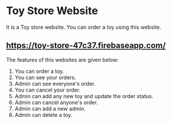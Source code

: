 # Toy Store Website

It is a Toy store website. You can order a toy using this website.

## https://toy-store-47c37.firebaseapp.com/

The features of this websites are given below:
1. You can order a toy.
2. You can see your orders.
3. Admin can see everyone's order.
4. You can cancel your order.
5. Admin can add any new toy and update the order status. 
6. Admin can cancel anyone's order.
7. Admin can add a new admin.
8. Admin can delete a toy.
